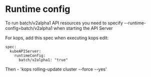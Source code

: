 # Runtime config

To run batch/v2alpha1 API resources you need to specify --runtime-config=batch/v2alpha1 when starting the API Server

For kops, add this spec when executing kops edit:
```
spec:
  kubeAPIServer:
    runtimeConfig:
      batch/v2alpha1: "true"
```

Then - 'kops rolling-update cluster --force --yes'
